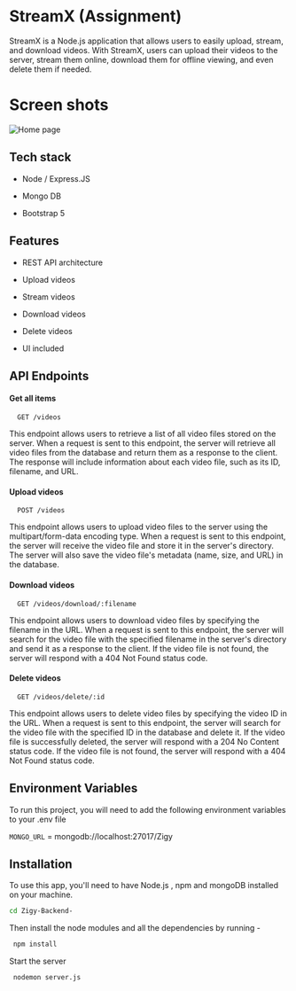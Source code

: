 
# StreamX (Assignment)

StreamX is a Node.js application that allows users to easily upload, stream, and download videos. With StreamX, users can upload their videos to the server, stream them online, download them for offline viewing, and even delete them if needed.

# Screen shots

![Home page](https://res.cloudinary.com/dudvqptv0/image/upload/v1681918602/samples/zigy-assignment-SC_ydoowb.png)

## Tech stack

- Node / Express.JS

- Mongo DB

- Bootstrap 5
## Features

- REST API architecture

- Upload videos

- Stream videos

- Download videos

- Delete videos

- UI included

## API Endpoints

#### Get all items

```http
  GET /videos
```
This endpoint allows users to retrieve a list of all video files stored on the server. When a request is sent to this endpoint, the server will retrieve all video files from the database and return them as a response to the client. The response will include information about each video file, such as its ID, filename, and URL.

#### Upload videos

```http
  POST /videos
```
This endpoint allows users to upload video files to the server using the multipart/form-data encoding type. When a request is sent to this endpoint, the server will receive the video file and store it in the server's directory. The server will also save the video file's metadata (name, size, and URL) in the database.

#### Download videos
```http
  GET /videos/download/:filename
```
This endpoint allows users to download video files by specifying the filename in the URL. When a request is sent to this endpoint, the server will search for the video file with the specified filename in the server's directory and send it as a response to the client. If the video file is not found, the server will respond with a 404 Not Found status code.

#### Delete videos
```http
  GET /videos/delete/:id
```
This endpoint allows users to delete video files by specifying the video ID in the URL. When a request is sent to this endpoint, the server will search for the video file with the specified ID in the database and delete it. If the video file is successfully deleted, the server will respond with a 204 No Content status code. If the video file is not found, the server will respond with a 404 Not Found status code.
## Environment Variables

To run this project, you will need to add the following environment variables to your .env file

`MONGO_URL` = mongodb://localhost:27017/Zigy





## Installation

To use this app, you'll need to have Node.js , npm and mongoDB installed on your machine.

```bash
cd Zigy-Backend-
```
Then install the node modules and all the dependencies by running -

```bash
 npm install
```
Start the server
```bash
 nodemon server.js
```
    